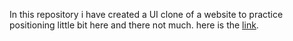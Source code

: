 In this repository i have created a UI clone of a website to practice positioning little bit here and there not much. here is the <a href="#">link</a>.

